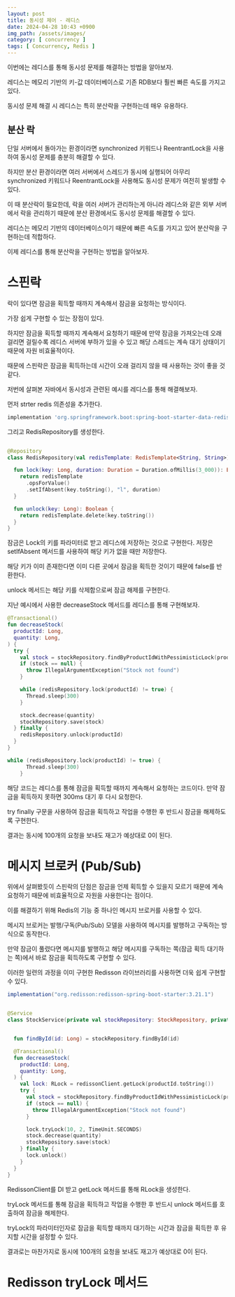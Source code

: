 ```yaml
---
layout: post
title: 동시성 제어 - 레디스
date: 2024-04-28 10:43 +0900
img_path: /assets/images/
category: [ concurrency ]
tags: [ Concurrency, Redis ]
---
```


이번에는 레디스를 통해 동시성 문제를 해결하는 방법을 알아보자.

레디스는 메모리 기반의 키-값 데이터베이스로 기존 RDB보다 훨씬 빠른 속도를 가지고 있다.

동시성 문제 해결 시 레디스는 특히 분산락을 구현하는데 매우 유용하다.

## 분산 락

단일 서버에서 돌아가는 환경이라면 synchronized 키워드나 ReentrantLock을 사용하여 동시성 문제를 충분히 해결할 수 있다.

하지만 분산 환경이라면 여러 서버에서 스레드가 동시에 실행되어 아무리 synchronized 키워드나 ReentrantLock을 사용해도 동시성 문제가 여전히 발생할 수 있다.

이 때 분산락이 필요한데, 락을 여러 서버가 관리하는게 아니라 레디스와 같은 외부 서버에서 락을 관리하기 때문에 분산 환경에서도 동시성 문제를 해결할 수 있다.

레디스는 메모리 기반의 데이터베이스이기 때문에 빠른 속도를 가지고 있어 분산락을 구현하는데 적합하다.

이제 레디스를 통해 분산락을 구현하는 방법을 알아보자.

# 스핀락

락이 있다면 잠금을 획득할 때까지 계속해서 잠금을 요청하는 방식이다.

가장 쉽게 구현할 수 있는 장점이 있다.

하지만 잠금을 획득할 때까지 계속해서 요청하기 때문에 만약 잠금을 가져오는데 오래 걸리면 걸릴수록 레디스 서버에 부하가 있을 수 있고 해당 스레드는 계속 대기 상태이기 때문에 자원 비효율적이다.

때문에 스핀락은 잠금을 획득하는데 시간이 오래 걸리지 않을 때 사용하는 것이 좋을 것 같다.

저번에 살펴본 자바에서 동시성과 관련된 예시를 레디스를 통해 해결해보자.

먼저 strter redis 의존성을 추가한다.
```groovy
implementation 'org.springframework.boot:spring-boot-starter-data-redis'
```

그리고 RedisRepository를 생성한다.
```kotlin

@Repository
class RedisRepository(val redisTemplate: RedisTemplate<String, String>) {

  fun lock(key: Long, duration: Duration = Duration.ofMillis(3_000)): Boolean? {
    return redisTemplate
      .opsForValue()
      .setIfAbsent(key.toString(), "l", duration)
  }

  fun unlock(key: Long): Boolean {
    return redisTemplate.delete(key.toString())
  }
}

```

잠금은 Lock의 키를 파라미터로 받고 레디스에 저장하는 것으로 구현한다. 저장은 setIfAbsent 메서드를 사용하여 해당 키가 없을 때만 저장한다.

해당 키가 이미 존재한다면 이미 다른 곳에서 잠금을 획득한 것이기 때문에 false를 반환한다. 

unlock 메서드는 해당 키를 삭제함으로써 잠금 해제를 구현한다.

지난 예시에서 사용한 decreaseStock 메서드를 레디스를 통해 구현해보자.



```kotlin
@Transactional()
fun decreaseStock(
  productId: Long,
  quantity: Long,
) {
  try {
    val stock = stockRepository.findByProductIdWithPessimisticLock(productId)
    if (stock == null) {
      throw IllegalArgumentException("Stock not found")
    }

    while (redisRepository.lock(productId) != true) {
      Thread.sleep(300)
    }

    stock.decrease(quantity)
    stockRepository.save(stock)
  } finally {
    redisRepository.unlock(productId)
  }
}

```


```kotlin
while (redisRepository.lock(productId) != true) {
      Thread.sleep(300)
    }
```

해당 코드는 레디스를 통해 잠금을 획득할 때까지 계속해서 요청하는 코드이다. 만약 잠금을 획득하지 못하면 300ms 대기 후 다시 요청한다.

try finally 구문을 사용하여 잠금을 획득하고 작업을 수행한 후 반드시 잠금을 해제하도록 구현한다.

결과는 동시에 100개의 요청을 보내도 재고가 예상대로 0이 된다.

# 메시지 브로커 (Pub/Sub) 

위에서 살펴봤듯이 스핀락의 단점은 잠금을 언제 획득할 수 있을지 모르기 때문에 계속 요청하기 때문에 비효율적으로 자원을 사용한다는 점이다.

이를 해결하기 위해 Redis의 기능 중 하나인 메시지 브로커를 사용할 수 있다. 

메시지 브로커는 발행/구독(Pub/Sub) 모델을 사용하여 메시지를 발행하고 구독하는 방식으로 동작한다. 

만약 잠금이 풀렸다면 메시지를 발행하고 해당 메시지를 구독하는 쪽(잠금 획득 대기하는 쪽)에서 바로 잠금을 획득하도록 구현할 수 있다.

이러한 일련의 과정을 이미 구현한 Redisson 라이브러리를 사용하면 더욱 쉽게 구현할 수 있다.

```groovy
implementation("org.redisson:redisson-spring-boot-starter:3.21.1")
```


```kotlin

@Service
class StockService(private val stockRepository: StockRepository, private val redissonClient: RedissonClient) {


  fun findById(id: Long) = stockRepository.findById(id)

  @Transactional()
  fun decreaseStock(
    productId: Long,
    quantity: Long,
  ) {
    val lock: RLock = redissonClient.getLock(productId.toString())
    try {
      val stock = stockRepository.findByProductIdWithPessimisticLock(productId)
      if (stock == null) {
        throw IllegalArgumentException("Stock not found")
      }

      lock.tryLock(10, 2, TimeUnit.SECONDS)
      stock.decrease(quantity)
      stockRepository.save(stock)
    } finally {
      lock.unlock()
    }
  }
}


```

RedissonClient를 DI 받고 getLock 메서드를 통해 RLock을 생성한다.

tryLock 메서드를 통해 잠금을 획득하고 작업을 수행한 후 반드시 unlock 메서드를 호출하여 잠금을 해제한다.

tryLock의 파라미터인자로 잠금을 획득할 때까지 대기하는 시간과 잠금을 획득한 후 유지할 시간을 설정할 수 있다.

결과로는 마찬가지로 동시에 100개의 요청을 보내도 재고가 예상대로 0이 된다.

# Redisson tryLock 메서드











